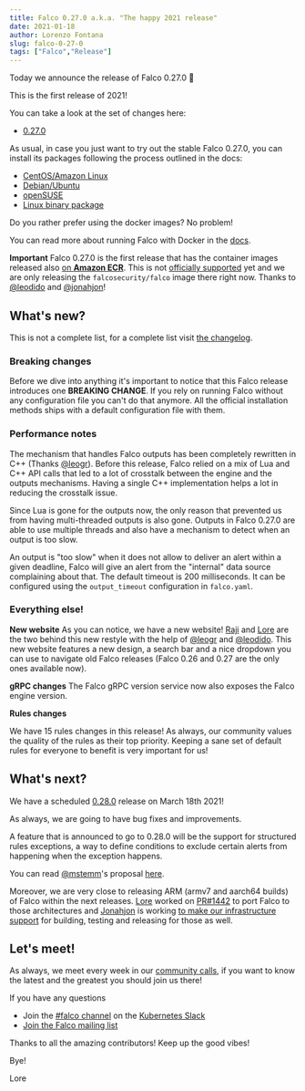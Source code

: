```yaml
---
title: Falco 0.27.0 a.k.a. "The happy 2021 release"
date: 2021-01-18
author: Lorenzo Fontana
slug: falco-0-27-0
tags: ["Falco","Release"]
---
```


Today we announce the release of Falco 0.27.0 🥳

This is the first release of 2021!

You can take a look at the set of changes here:

- [0.27.0](https://github.com/falcosecurity/falco/releases/tag/0.27.0)

As usual, in case you just want to try out the stable Falco 0.27.0, you can install its packages following the process outlined in the docs:

- [CentOS/Amazon Linux](https://falco.org/docs/getting-started/installation/#centos-rhel)
- [Debian/Ubuntu](https://falco.org/docs/getting-started/installation/#debian)
- [openSUSE](https://falco.org/docs/getting-started/installation/#suse)
- [Linux binary package](https://falco.org/docs/getting-started/installation/#linux-binary)

Do you rather prefer using the docker images? No problem!

You can read more about running Falco with Docker in the [docs](https://falco.org/docs/getting-started/running/#docker).

**Important** Falco 0.27.0 is the first release that has the container images released also [on **Amazon ECR**](https://gallery.ecr.aws/falcosecurity/falco).
This is not [officially supported](https://github.com/falcosecurity/evolution#official-support) yet and we are only releasing the `falcosecurity/falco` image there right now.
Thanks to [@leodido](https://github.com/leodido) and [@jonahjon](https://github.com/jonahjon)!
## What's new?

This is not a complete list, for a complete list visit [the changelog](https://github.com/falcosecurity/falco/releases/tag/0.27.0).

### Breaking changes
Before we dive into anything it's important to notice that this Falco release introduces one **BREAKING CHANGE**.
If you rely on running Falco without any configuration file you can't do that anymore.
All the official installation methods ships with a default configuration file with them.

### Performance notes

The mechanism that handles Falco outputs has been completely rewritten in C++ (Thanks [@leogr](https://github.com/leogr)).
Before this release, Falco relied on a mix of Lua and C++ API calls that led to a lot of crosstalk between the engine and the outputs mechanisms. Having a single C++ implementation helps a lot in reducing the crosstalk issue.

Since Lua is gone for the outputs now, the only reason that prevented us from having multi-threaded outputs is also gone. Outputs in Falco 0.27.0 are able to use multiple threads and also have a mechanism to detect when an output is too slow.

An output is "too slow" when it does not allow to deliver an alert within a given deadline, Falco will give an alert
from the "internal" data source complaining about that. The default timeout is 200 milliseconds. It can be configured using the `output_timeout` configuration in `falco.yaml`.

### Everything else!

**New website**
As you can notice, we have a new website! [Raji](https://github.com/Rajakavitha1) and [Lore](https://github.com/fntlnz)
are the two behind this new restyle with the help of [@leogr](https://github.com/leogr) and [@leodido](https://github.com/leodido). This new website features a new design, a search bar and a nice dropdown you can use to navigate old Falco releases (Falco 0.26 and 0.27 are the only ones available now).

**gRPC changes**
The Falco gRPC version service now also exposes the Falco engine version.

**Rules changes**

We have 15 rules changes in this release!
As always, our community values the quality of the rules as their top priority. Keeping a sane set of
default rules for everyone to benefit is very important for us!

## What's next?

We have a scheduled [0.28.0](https://github.com/falcosecurity/falco/milestone/15) release on March 18th 2021!

As always, we are going to have bug fixes and improvements.

A feature that is announced to go to 0.28.0 will be the support for structured rules exceptions, a way
to define conditions to exclude certain alerts from happening when the exception happens.

You can read [@mstemm](https://github.com/mstemm)'s proposal [here](https://github.com/falcosecurity/falco/blob/master/proposals/20200828-structured-exception-handling.md).

Moreover, we are very close to releasing ARM (armv7 and aarch64 builds) of Falco within the next releases.
[Lore](https://github.com/fntlnz) worked on [PR#1442](https://github.com/falcosecurity/falco/pull/1442) to port Falco to those architectures and [Jonahjon](https://github.com/jonahjon) is working [to make our infrastructure support](falcosecurity/test-infra/pull/284) for building, testing and releasing for those as well.

## Let's meet!

As always, we meet every week in our [community calls](https://github.com/falcosecurity/community),
if you want to know the latest and the greatest you should join us there!

If you have any questions

 - Join the [#falco channel](https://kubernetes.slack.com/messages/falco) on the [Kubernetes Slack](https://slack.k8s.io)
 - [Join the Falco mailing list](https://lists.cncf.io/g/cncf-falco-dev)


Thanks to all the amazing contributors! Keep up the good vibes!

Bye!

Lore

